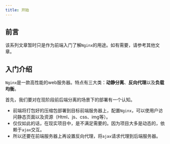 ```yaml
---
title: 开始
---
```


## 前言
该系列文章暂时只是作为前端入门了解`Nginx`的用途。如有需要，请参考其他文章。

## 入门介绍
`Nginx`是一款高性能的web服务器。特点有三大类：**动静分离**、**反向代理**以及**负载均衡**。

首先，我们要对在现阶段前后端分离的场景下的部署有一个认知。
- 前端将打包好的压缩包部署到目标前端服务器上，配置`Nginx`，可以使用户访问静态页面以及资源（Html、js、css、img等）。
- 仅仅如此的话，在现实项目中，是不满足需要的。因为项目大多是动态的，依赖于`ajax`交互。
- 所以还要在前端服务器上再设置反向代理，将`ajax`请求代理到后端服务器。
